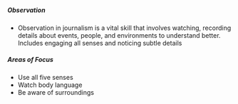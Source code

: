 ##### Observation
- Observation in journalism is a vital skill that involves watching, recording details about events, people, and environments to understand better. Includes engaging all senses and noticing subtle details

##### Areas of Focus
- Use all five senses
- Watch body language
- Be aware of surroundings
